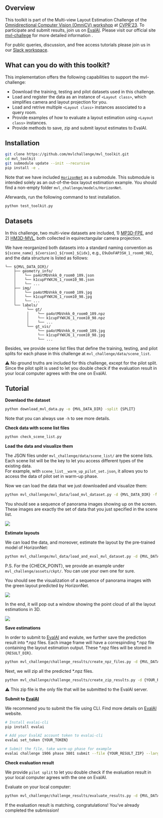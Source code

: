 ## Overview

This toolkit is part of the Multi-view Layout Estimation Challenge of the [Omnidirectional Computer Vision (OmniCV) workshop](https://sites.google.com/view/omnicv2023/home?authuser=0) at [CVPR'23](https://cvpr2023.thecvf.com/). To participate and submit results, join us on [EvalAI](https://eval.ai/web/challenges/challenge-page/1906/).
Please visit our official site [mvl-challege](https://sites.google.com/view/omnicv2023/challenges/multi-view-layout-challenge?authuser=0) for more detailed information .

For public queries, discussion, and free access tutorials please join us in our [Slack workspace](https://join.slack.com/t/mvl-challenge/shared_invite/zt-1m95ef0hy-ViG7fSeTt1EqiosRlZoDvQ).

## What can you do with this toolkit?

This implementation offers the following capabilities to support the mvl-challenge:

- Download the training, testing and pilot datasets used in this challenge. 
- Load and register the data as an instance of `<Layout class>`, which simplifies camera and layout projection for you. 
- Load and retrive multiple `<Layout class>` instances associated to a query room. 
- Provide examples of how to evaluate a layout estimation using `<Layout class>` instances. 
- Provide methods to save, zip and submit layout estimates to EvalAI. 


## Installation

```bash
git clone https://github.com/mvlchallenge/mvl_toolkit.git
cd mvl_toolkit
git submodule update --init --recursive
pip install -e .
```
Note that we have included [`HorizonNet`](https://github.com/sunset1995/HorizonNet) as a submodule. This submodule is intended solely as an out-of-the-box layout estimation example. You should find a non-empty folder `mvl_challenge/models/HorizonNet`.

Aferwards, run the following command to test installation.
```bash
python test_toolkit.py
```

## Datasets

In this challenge, two multi-view datasets are included, 1) [MP3D-FPE](https://github.com/EnriqueSolarte/direct_360_FPE), and 2) [HM3D-MVL](https://github.com/mvlchallenge/mvl_toolkit/edit/mvl_chellenge_dev), both collected in equirectangular camera projection.

We have reorganized both datasets into a standard naming convention as `${scene_name}_${version}_${room}_${idx}`, e.g., `E9uDoFAP3SH_1_room0_982`, and the data structure is listed as follows:
```
└── ${MVL_DATA_DIR}/
    ├── geometry_info/
    │    └── pa4otMbVnkk_0_room0_109.json
    │    └── k1cupFYWXJ6_1_room10_98.json
    │    └── ...
    ├── img/
    │    └── pa4otMbVnkk_0_room0_109.jpg
    │    └── k1cupFYWXJ6_1_room10_98.jpg
    │    └── ...
    └── labels/
          └── gt/
          │    └── pa4otMbVnkk_0_room0_109.npz
          │    └── k1cupFYWXJ6_1_room10_98.npz
          │    └── ...
          └── gt_vis/
               └── pa4otMbVnkk_0_room0_109.jpg
               └── k1cupFYWXJ6_1_room10_98.jpg
               └── ...
```

Besides, we provide scene list files that define the training, testing, and pilot splits for each phase in this challenge at `mvl_challenge/data/scene_list`.

⚠️ No ground truths are included for this challenge, except for the pilot split. Since the pilot split is used to let you double check if the evaluation result in your local computer agrees with the one on EvalAI.

## Tutorial

**Downlaod the dataset**
```sh
python download_mvl_data.py -o {MVL_DATA_DIR} -split {SPLIT}
```
Note that you can always use `-h` to see more details.

**Check data with scene list files**
```sh
python check_scene_list.py
```

**Load the data and visualize them**

The JSON files under `mvl_challenge/data/scene_list/` are the scene lists. Each scene list will be the key to let you access different types of the existing data.  
For example, with `scene_list__warm_up_pilot_set.json`, it allows you to access the data of pilot set in warm-up phase.

Now we can load the data that we just downloaded and visualize them:

```bash
python mvl_challenge/mvl_data/load_mvl_dataset.py -d {MVL_DATA_DIR} -f {SCENE_LIST}
```

You should see a sequence of panorama images showing up on the screen. These images are exactly the set of data that you just specified in the scene list.

![](https://user-images.githubusercontent.com/67839539/226287033-baedde2a-1775-4c94-9102-86022df0eaa1.gif)

**Estimate layouts**

We can load the data, and moreover, estimate the layout by the pre-trained model of HorizonNet:

```bash
python mvl_challenge/mvl_data/load_and_eval_mvl_dataset.py -d {MVL_DATA_DIR} -f {SCENE_LIST} --ckpt {CHECK_POINT}
```
P.S. For the {CHECK_POINT}, we provide an example under `mvl_challenge/assets/ckpt/`. You can use your own one for sure.

You should see the visualization of a sequence of panorama images with the green layout predicted by HorizonNet.

![](https://user-images.githubusercontent.com/67839539/226287069-1b338e93-5f39-479f-b880-59ad8ea0b916.gif)

In the end, it will pop out a window showing the point cloud of all the layout estimations in 3D.

![](https://user-images.githubusercontent.com/67839539/226287093-289e2b5c-79cc-40d9-accb-68ed97c7bb46.gif)

**Save estimations**

In order to submit to [EvalAI](https://eval.ai/web/challenges/challenge-page/1906/) and evalute, we further save the prediction result into *.npz files. Each image frame will have a correspinding *.npz file containing the layout estimation output. These *.npz files will be stored in `{RESULT_DIR}`.

```bash
python mvl_challenge/challenge_results/create_npz_files.py -d {MVL_DATA_DIR} -f {SCENE_LIST} -o {RESULT_DIR}
```

Next, we will zip all the predicted *.npz files.

```bash
python mvl_challenge/challenge_results/create_zip_results.py -d {YOUR_RESULT} -f {SCENE_LIST}
```

⚠️ This zip file is the only file that will be submitted to the EvalAI server.


**Submit to [EvalAI](https://eval.ai/web/challenges/challenge-page/1906/)**

We recommend you to submit the file using CLI. Find more details on [EvalAI](https://eval.ai/web/challenges/challenge-page/1906/) website.

```bash
# Install evalai-cli
pip install evalai

# Add your EvalAI account token to evalai-cli
evalai set_token {YOUR_TOKEN}

# Submit the file, take warm-up phase for example
evalai challenge 1906 phase 3801 submit --file {YOUR_RESULT_ZIP} --large
```

**Check evaluation result**

We provide `pilot split` to let you double check if the evaluation result in your local computer agrees with the one on EvalAI.

Evaluate on your local computer:
```bash
python mvl_challenge/challenge_results/evaluate_results.py -d {MVL_DATA_DIR} -f {PILOT_SCENE_LIST} -o {PILOT_EVAL_DIR}
```

If the evaluation result is matching, congratulations! You've already completed the submission!